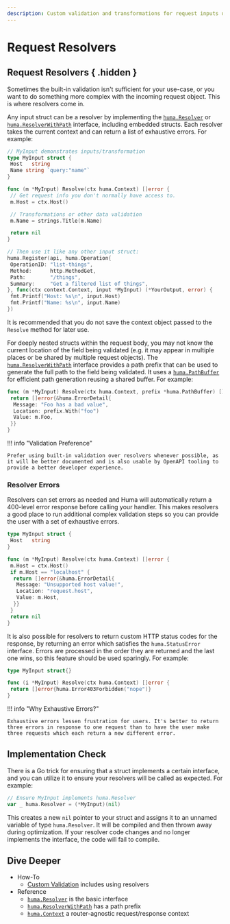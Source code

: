 ```yaml
---
description: Custom validation and transformations for request inputs using simple Go code.
---
```


# Request Resolvers

## Request Resolvers { .hidden }

Sometimes the built-in validation isn't sufficient for your use-case, or you want to do something more complex with the incoming request object. This is where resolvers come in.

Any input struct can be a resolver by implementing the [`huma.Resolver`](https://pkg.go.dev/github.com/ross96D/huma#Resolver) or [`huma.ResolverWithPath`](https://pkg.go.dev/github.com/ross96D/huma#ResolverWithPath) interface, including embedded structs. Each resolver takes the current context and can return a list of exhaustive errors. For example:

```go title="code.go"
// MyInput demonstrates inputs/transformation
type MyInput struct {
 Host   string
 Name string `query:"name"`
}

func (m *MyInput) Resolve(ctx huma.Context) []error {
 // Get request info you don't normally have access to.
 m.Host = ctx.Host()

 // Transformations or other data validation
 m.Name = strings.Title(m.Name)

 return nil
}

// Then use it like any other input struct:
huma.Register(api, huma.Operation{
 OperationID: "list-things",
 Method:      http.MethodGet,
 Path:        "/things",
 Summary:     "Get a filtered list of things",
}, func(ctx context.Context, input *MyInput) (*YourOutput, error) {
 fmt.Printf("Host: %s\n", input.Host)
 fmt.Printf("Name: %s\n", input.Name)
})
```

It is recommended that you do not save the context object passed to the `Resolve` method for later use.

For deeply nested structs within the request body, you may not know the current location of the field being validated (e.g. it may appear in multiple places or be shared by multiple request objects). The [`huma.ResolverWithPath`](https://pkg.go.dev/github.com/ross96D/huma#ResolverWithPath) interface provides a path prefix that can be used to generate the full path to the field being validated. It uses a [`huma.PathBuffer`](https://pkg.go.dev/github.com/ross96D/huma#PathBuffer) for efficient path generation reusing a shared buffer. For example:

```go title="code.go"
func (m *MyInput) Resolve(ctx huma.Context, prefix *huma.PathBuffer) []error {
 return []error{&huma.ErrorDetail{
  Message: "Foo has a bad value",
  Location: prefix.With("foo")
  Value: m.Foo,
 }}
}
```

!!! info "Validation Preference"

    Prefer using built-in validation over resolvers whenever possible, as it will be better documented and is also usable by OpenAPI tooling to provide a better developer experience.

### Resolver Errors

Resolvers can set errors as needed and Huma will automatically return a 400-level error response before calling your handler. This makes resolvers a good place to run additional complex validation steps so you can provide the user with a set of exhaustive errors.

```go title="code.go"
type MyInput struct {
 Host   string
}

func (m *MyInput) Resolve(ctx huma.Context) []error {
 m.Host = ctx.Host()
 if m.Host == "localhost" {
  return []error{&huma.ErrorDetail{
   Message: "Unsupported host value!",
   Location: "request.host",
   Value: m.Host,
  }}
 }
 return nil
}
```

It is also possible for resolvers to return custom HTTP status codes for the response, by returning an error which satisfies the `huma.StatusError` interface. Errors are processed in the order they are returned and the last one wins, so this feature should be used sparingly. For example:

```go title="code.go"
type MyInput struct{}

func (i *MyInput) Resolve(ctx huma.Context) []error {
 return []error{huma.Error403Forbidden("nope")}
}
```

!!! info "Why Exhaustive Errors?"

    Exhaustive errors lessen frustration for users. It's better to return three errors in response to one request than to have the user make three requests which each return a new different error.

## Implementation Check

There is a Go trick for ensuring that a struct implements a certain interface, and you can utilize it to ensure your resolvers will be called as expected. For example:

```go title="code.go"
// Ensure MyInput implements huma.Resolver
var _ huma.Resolver = (*MyInput)(nil)
```

This creates a new `nil` pointer to your struct and assigns it to an unnamed variable of type `huma.Resolver`. It will be compiled and then thrown away during optimization. If your resolver code changes and no longer implements the interface, the code will fail to compile.

## Dive Deeper

- How-To
  - [Custom Validation](../how-to/custom-validation.md) includes using resolvers
- Reference
  - [`huma.Resolver`](https://pkg.go.dev/github.com/ross96D/huma#Resolver) is the basic interface
  - [`huma.ResolverWithPath`](https://pkg.go.dev/github.com/ross96D/huma#ResolverWithPath) has a path prefix
  - [`huma.Context`](https://pkg.go.dev/github.com/ross96D/huma#Context) a router-agnostic request/response context
